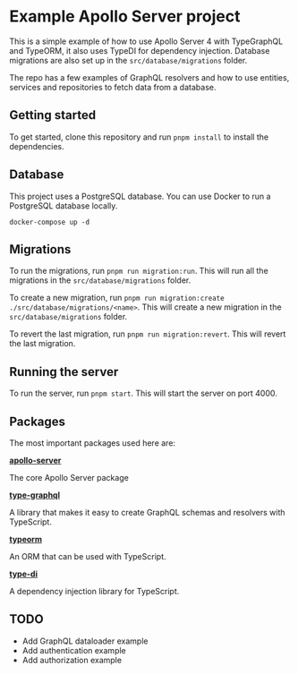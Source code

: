# Example Apollo Server project

This is a simple example of how to use Apollo Server 4 with TypeGraphQL and TypeORM, it also uses TypeDI for dependency injection. Database migrations are also set up in the `src/database/migrations` folder.

The repo has a few examples of GraphQL resolvers and how to use entities, services and repositories to fetch data from a database.

## Getting started

To get started, clone this repository and run `pnpm install` to install the dependencies.

## Database

This project uses a PostgreSQL database. You can use Docker to run a PostgreSQL database locally.

```
docker-compose up -d
```

## Migrations

To run the migrations, run `pnpm run migration:run`. This will run all the migrations in the `src/database/migrations` folder.

To create a new migration, run `pnpm run migration:create ./src/database/migrations/<name>`. This will create a new migration in the `src/database/migrations` folder.

To revert the last migration, run `pnpm run migration:revert`. This will revert the last migration.

## Running the server

To run the server, run `pnpm start`. This will start the server on port 4000.

## Packages

The most important packages used here are:

**[apollo-server](https://www.npmjs.com/package/apollo-server)**

The core Apollo Server package

**[type-graphql](https://www.npmjs.com/package/type-graphql)**

A library that makes it easy to create GraphQL schemas and resolvers with TypeScript.

**[typeorm](https://www.npmjs.com/package/typeorm)**

An ORM that can be used with TypeScript.

**[type-di](https://www.npmjs.com/package/type-di)**

A dependency injection library for TypeScript.

## TODO

- Add GraphQL dataloader example
- Add authentication example
- Add authorization example

